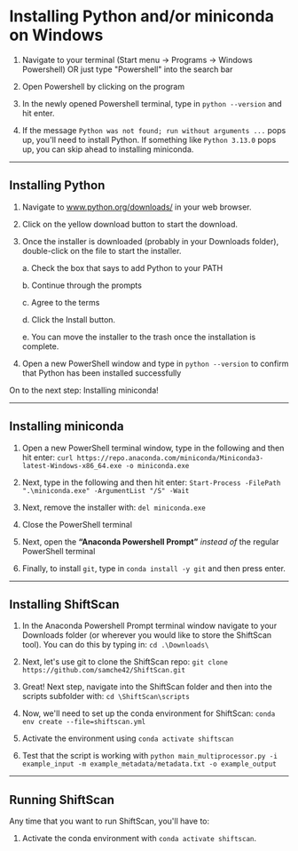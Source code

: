 # Installing Python and/or miniconda on Windows

1. Navigate to your terminal (Start menu -> Programs -> Windows Powershell) OR just type "Powershell" into the search bar

2. Open Powershell by clicking on the program 

3. In the newly opened Powershell terminal, type in ```python --version``` and hit enter.

4. If the message ```Python was not found; run without arguments ...``` pops up, you'll need to install Python. If something like ```Python 3.13.0``` pops up, you can skip ahead to installing miniconda.

___
## Installing Python

1. Navigate to www.python.org/downloads/ in your web browser.

2. Click on the yellow download button to start the download.

3. Once the installer is downloaded (probably in your Downloads folder), double-click on the file to start the installer.

   a. Check the box that says to add Python to your PATH

   b. Continue through the prompts

   c. Agree to the terms

   d. Click the Install button.
   
   e. You can move the installer to the trash once the installation is complete.

5. Open a new PowerShell window and type in ```python --version``` to confirm that Python has been installed successfully

On to the next step: Installing miniconda!

___

## Installing miniconda 

1. Open a new PowerShell terminal window, type in the following and then hit enter: ```curl https://repo.anaconda.com/miniconda/Miniconda3-latest-Windows-x86_64.exe -o miniconda.exe```

2. Next, type in the following and then hit enter: ```Start-Process -FilePath ".\miniconda.exe" -ArgumentList "/S" -Wait```

3. Next, remove the installer with: ```del miniconda.exe```

4. Close the PowerShell terminal

5. Next, open the **“Anaconda Powershell Prompt”** *instead of* the regular PowerShell terminal

6. Finally, to install ```git```, type in ```conda install -y git``` and then press enter.

___

## Installing ShiftScan

1. In the Anaconda Powershell Prompt terminal window navigate to your Downloads folder (or wherever you would like to store the ShiftScan tool). You can do this by typing in: ```cd .\Downloads\```

2. Next, let's use git to clone the ShiftScan repo: ```git clone https://github.com/samche42/ShiftScan.git```

3. Great! Next step, navigate into the ShiftScan folder and then into the scripts subfolder with: ```cd \ShiftScan\scripts```

4. Now, we'll need to set up the conda environment for ShiftScan: ```conda env create --file=shiftscan.yml```

5. Activate the environment using ```conda activate shiftscan```

6. Test that the script is working with ```python main_multiprocessor.py -i example_input -m example_metadata/metadata.txt -o example_output```

___

## Running ShiftScan

Any time that you want to run ShiftScan, you'll have to:
1. Activate the conda environment with ```conda activate shiftscan```.
